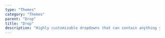 ```yaml
---
type: "Themes"
category: "Themes"
parent: "Drop"
title: "Drop"
description: "Highly customizable dropdowns that can contain anything you want."
---
```

